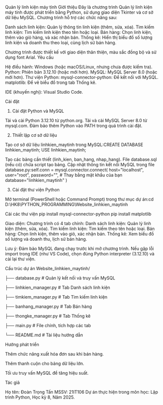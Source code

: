 Quản lý linh kiện máy tính
Giới thiệu
Đây là chương trình Quản lý linh kiện máy tính được phát triển bằng Python, sử dụng giao diện Tkinter và cơ sở dữ liệu MySQL. Chương trình hỗ trợ các chức năng sau:

Danh sách linh kiện: Quản lý thông tin linh kiện (thêm, sửa, xóa).
Tìm kiếm linh kiện: Tìm kiếm linh kiện theo tên hoặc loại.
Bán hàng: Chọn linh kiện, thêm vào giỏ hàng, và xác nhận bán.
Thống kê: Hiển thị biểu đồ số lượng linh kiện và doanh thu theo loại, cùng lịch sử bán hàng.

Chương trình được thiết kế với giao diện thân thiện, màu sắc đồng bộ và sử dụng font Arial.
Yêu cầu

Hệ điều hành: Windows (hoặc macOS/Linux, nhưng chưa được kiểm tra).
Python: Phiên bản 3.12.10 (hoặc mới hơn).
MySQL: MySQL Server 8.0 (hoặc mới hơn).
Thư viện Python:
mysql-connector-python: Để kết nối với MySQL.
matplotlib: Để vẽ biểu đồ trong tab Thống kê.


IDE (khuyến nghị): Visual Studio Code.

Cài đặt
1. Cài đặt Python và MySQL

Tải và cài Python 3.12.10 từ python.org.
Tải và cài MySQL Server 8.0 từ mysql.com.
Đảm bảo thêm Python vào PATH trong quá trình cài đặt.

2. Thiết lập cơ sở dữ liệu

Tạo cơ sở dữ liệu linhkien_maytinh trong MySQL:CREATE DATABASE linhkien_maytinh;
USE linhkien_maytinh;


Tạo các bảng cần thiết (linh_kien, ban_hang, nhap_hang). File database.sql (nếu có) chứa script tạo bảng.
Cập nhật thông tin kết nối MySQL trong file database.py:self.conn = mysql.connector.connect(
    host="localhost",
    user="root",
    password="",  # Thay bằng mật khẩu của bạn
    database="linhkien_maytinh"
)

3. Cài đặt thư viện Python

Mở terminal (PowerShell hoặc Command Prompt) trong thư mục dự án:cd D:\HK8\PYTHON_PROGRAMMING\Website_linhkien_maytinh

Cài các thư viện
pip install mysql-connector-python
pip install matplotlib

Giao diện:
Chương trình có 4 tab chính:
Danh sách linh kiện: Quản lý linh kiện (thêm, sửa, xóa).
Tìm kiếm linh kiện: Tìm kiếm theo tên hoặc loại.
Bán hàng: Chọn linh kiện, thêm vào giỏ, xác nhận bán.
Thống kê: Xem biểu đồ số lượng và doanh thu, lịch sử bán hàng.

Lưu ý:
Đảm bảo MySQL đang chạy trước khi mở chương trình.
Nếu gặp lỗi import trong IDE (như VS Code), chọn đúng Python interpreter (3.12.10) và cài lại thư viện.

Cấu trúc dự án
Website_linhkien_maytinh/

├── database.py          # Quản lý kết nối và truy vấn MySQL

├── linhkien_manager.py  # Tab Danh sách linh kiện

├── timkiem_manager.py   # Tab Tìm kiếm linh kiện

├── banhang_manager.py   # Tab Bán hàng

├── thongke_manager.py   # Tab Thống kê

├── main.py              # File chính, tích hợp các tab

└── README.md            # Tài liệu hướng dẫn

Hướng phát triển

Thêm chức năng xuất hóa đơn sau khi bán hàng.

Thêm thanh cuộn cho bảng dữ liệu lớn.

Tối ưu truy vấn MySQL để tăng hiệu suất.


Tác giả

Họ tên: Đoàn Trọng Tấn
MSSV: 21IT106
Dự án thực hiện trong môn học: Lập trình Python, Học kỳ 8, Năm 2025.

